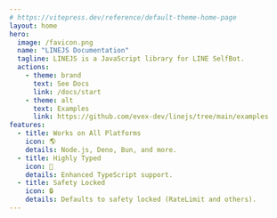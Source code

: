 ```yaml
---
# https://vitepress.dev/reference/default-theme-home-page
layout: home
hero:
  image: /favicon.png
  name: "LINEJS Documentation"
  tagline: LINEJS is a JavaScript library for LINE SelfBot.
  actions:
    - theme: brand
      text: See Docs
      link: /docs/start
    - theme: alt
      text: Examples
      link: https://github.com/evex-dev/linejs/tree/main/examples
features:
  - title: Works on All Platforms
    icon: 🌎
    details: Node.js, Deno, Bun, and more.
  - title: Highly Typed
    icon: 🧩
    details: Enhanced TypeScript support.
  - title: Safety Locked
    icon: 🔒
    details: Defaults to safety locked (RateLimit and others).
---
```

